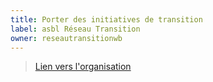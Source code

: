```yaml
---
title: Porter des initiatives de transition
label: asbl Réseau Transition
owner: reseautransitionwb
---
```


> [Lien vers l'organisation](http://github.com/reseautransitionwb)
